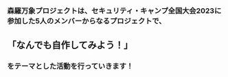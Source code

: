 ### 森羅万象プロジェクトは、セキュリティ・キャンプ全国大会2023に参加した5人のメンバーからなるプロジェクトで、 
## 「なんでも自作してみよう！」
### をテーマとした活動を行っていきます！
